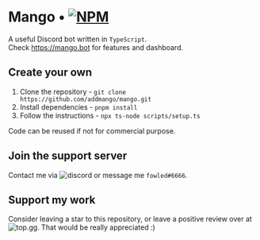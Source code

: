 # Mango • [![NPM](https://github.com/addmango/mango/actions/workflows/nodejs.yml/badge.svg)](https://github.com/addmango/mango/actions/workflows/nodejs.yml)
A useful Discord bot written in `TypeScript`. 
<br>Check https://mango.bot for features and dashboard.

## Create your own
1. Clone the repository - `git clone https://github.com/addmango/mango.git`
2. Install dependencies - `pnpm install`
3. Follow the instructions - `npx ts-node scripts/setup.ts`

Code can be reused if not for commercial purpose. 

## Join the support server
Contact me via ![discord](https://discord.gg/9aT626ABdq) or message me `fowled#6666`.

## Support my work
Consider leaving a star to this repository, or leave a positive review over at ![top.gg](https://top.gg/fr/bot/497443144632238090). That would be really appreciated :)